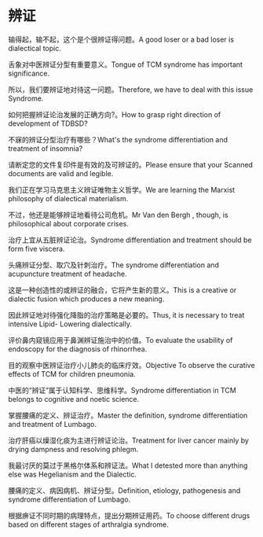 # 辨证

<p><span class="chinese">输得起，输不起，这个是个很辨证得问题。</span><span class="english">A good loser or a bad loser is dialectical topic.</span></p>

<p><span class="chinese">舌象对中医辨证分型有重要意义。</span><span class="english">Tongue of TCM syndrome has important significance.</span></p>

<p><span class="chinese">所以，我们要辨证地对待这一问题。</span><span class="english">Therefore, we have to deal with this issue Syndrome.</span></p>

<p><span class="chinese">如何把握辨证论治发展的正确方向?。</span><span class="english">How to grasp right direction of development of TDBSD?</span></p>

<p><span class="chinese">不寐的辨证分型治疗有哪些？</span><span class="english">What's the syndrome differentiation and treatment of insomnia?</span></p>

<p><span class="chinese">请断定您的文件复印件是有效的及可辨证的。</span><span class="english">Please ensure that your Scanned documents are valid and legible.</span></p>

<p><span class="chinese">我们正在学习马克思主义辨证唯物主义哲学。</span><span class="english">We are learning the Marxist philosophy of dialectical materialism.</span></p>

<p><span class="chinese">不过，他还是能够辨证地看待公司危机。</span><span class="english">Mr Van den Bergh , though, is philosophical about corporate crises.</span></p>

<p><span class="chinese">治疗上宜从五脏辨证论治。</span><span class="english">Syndrome differentiation and treatment should be form five viscera.</span></p>

<p><span class="chinese">头痛辨证分型、取穴及针刺治疗。</span><span class="english">The syndrome differentiation and acupuncture treatment of headache.</span></p>

<p><span class="chinese">这是一种创造性的或辨证的融合，它将产生新的意义。</span><span class="english">This is a creative or dialectic fusion which produces a new meaning.</span></p>

<p><span class="chinese">因此辨证地对待强化降脂的治疗策略是必要的。</span><span class="english">Thus, it is necessary to treat intensive Lipid- Lowering dialectically.</span></p>

<p><span class="chinese">评价鼻内窥镜应用于鼻渊辨证施治中的价值。</span><span class="english">To evaluate the usability of endoscopy for the diagnosis of rhinorrhea.</span></p>

<p><span class="chinese">目的观察中医辨证治疗小儿肺炎的临床疗效。</span><span class="english">Objective To observe the curative effects of TCM for children pneumonia.</span></p>

<p><span class="chinese">中医的“辨证”属于认知科学、思维科学。</span><span class="english">Syndrome differentiation in TCM belongs to cognitive and noetic science.</span></p>

<p><span class="chinese">掌握腰痛的定义、辨证治疗。</span><span class="english">Master the definition, syndrome differentiation and treatment of Lumbago.</span></p>

<p><span class="chinese">治疗肝癌以燥湿化痰为主进行辨证论治。</span><span class="english">Treatment for liver cancer mainly by drying dampness and resolving phlegm.</span></p>

<p><span class="chinese">我最讨厌的莫过于黑格尔体系和辨证法。</span><span class="english">What I detested more than anything else was Hegelianism and the Dialectic.</span></p>

<p><span class="chinese">腰痛的定义、病因病机、辨证分型。</span><span class="english">Definition, etiology, pathogenesis and syndrome differentiation of Lumbago.</span></p>

<p><span class="chinese">根据痹证不同时期的病理特点，提出分期辨证用药。</span><span class="english">To choose different drugs based on different stages of arthralgia syndrome.</span></p>

